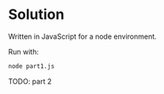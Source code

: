 # Solution

Written in JavaScript for a node environment.

Run with:
```bash
node part1.js
```

TODO: part 2